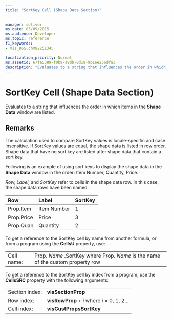 ```yaml
---
title: "SortKey Cell (Shape Data Section)"
 
 
manager: soliver
ms.date: 03/09/2015
ms.audience: Developer
ms.topic: reference
f1_keywords:
- Vis_DSS.chm82251345
 
localization_priority: Normal
ms.assetid: 67fa5389-f0b9-a9db-8d19-9b16e256dfa3
description: "Evaluates to a string that influences the order in which items in the Shape Data window are listed."
---
```


# SortKey Cell (Shape Data Section)

Evaluates to a string that influences the order in which items in the **Shape Data** window are listed. 
  
## Remarks

The calculation used to compare SortKey values is locale-specific and case insensitive. If SortKey values are equal, the shape data is listed in row order. Shape data that have no sort key are listed after shape data that contain a sort key.
  
Following is an example of using sort keys to display the shape data in the **Shape Data** window in the order: Item Number, Quantity, Price. 
  
 *Row, Label,*  and  *SortKey*  refer to cells in the shape data row. In this case, the shape data rows have been named. 
  
|**Row**|**Label**|**SortKey**|
|:-----|:-----|:-----|
| Prop.Item  <br/> | Item Number  <br/> | 1  <br/> |
| Prop.Price  <br/> | Price  <br/> | 3  <br/> |
| Prop.Quan  <br/> | Quantity  <br/> | 2  <br/> |
   
To get a reference to the SortKey cell by name from another formula, or from a program using the **CellsU** property, use: 
  
|||
|:-----|:-----|
| Cell name:  <br/> | Prop.  *Name*  .SortKey where Prop.  *Name*  is the name of the custom property row  <br/> |
   
To get a reference to the SortKey cell by index from a program, use the **CellsSRC** property with the following arguments: 
  
|||
|:-----|:-----|
| Section index:  <br/> |**visSectionProp** <br/> |
| Row index:  <br/> |**visRowProp** +  *i*  where  *i*  = 0, 1, 2...  <br/> |
| Cell index:  <br/> |**visCustPropsSortKey** <br/> |
   

